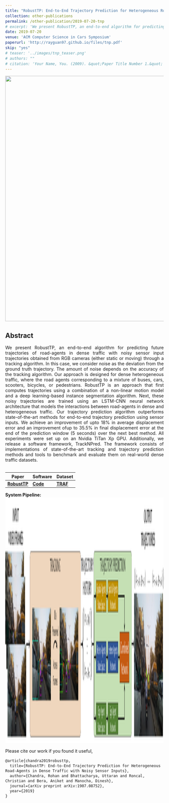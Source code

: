 ```yaml
---
title: "RobustTP: End-to-End Trajectory Prediction for Heterogeneous Road-Agents in Dense Traffic with Noisy Sensor Inputs"
collection: other-publications
permalink: /other-publication/2019-07-20-tnp
# excerpt: 'We present RobustTP, an end-to-end algorithm for predicting future trajectories of road-agents in dense traffic with noisy sensorinput trajectories obtained from RGB cameras (either static or moving) through a tracking algorithm. In this case, we consider noise as the deviation from the ground truth trajectory. RobustTP is an approach that first computes trajectories using a combination of a non-linear motion model and a deep learning-based instance segmentation algorithm. Additionally, we release a software framework, TrackNPred. The framework consists of implementations of state-of-the-art tracking and trajectory prediction methods and tools to benchmark and evaluate them on real-world dense traffic datasets.'
date: 2019-07-20
venue: 'ACM Computer Science in Cars Symposium'
paperurl: 'http://rayguan97.github.io/files/tnp.pdf'
skip: "yes"
# teaser: '../images/tnp_teaser.png'
# authors: ""
# citation: 'Your Name, You. (2009). &quot;Paper Title Number 1.&quot; <i>Journal 1</i>. 1(1).'
---
```


<p style="text-align:center;">
<img src="../images/tnp_teaser.png" width="1024" height="780">
</p>

## Abstract

<div style="text-align: justify"> We present RobustTP, an end-to-end algorithm for predicting future trajectories of road-agents in dense traffic with noisy sensor input trajectories obtained from RGB cameras (either static or moving) through a tracking algorithm. In this case, we consider noise as the deviation from the ground truth trajectory. The amount of noise depends on the accuracy of the tracking algorithm. Our approach is designed for dense heterogeneous traffic, where the road agents corresponding to a mixture of buses, cars, scooters, bicycles, or pedestrians. RobustTP is an approach that first computes trajectories using a combination of a non-linear motion model and a deep learning-based instance segmentation algorithm. Next, these noisy trajectories are trained using an LSTM-CNN neural network architecture that models the interactions between road-agents in dense and heterogeneous traffic. Our trajectory prediction algorithm outperforms state-of-the-art methods for end-to-end trajectory prediction using sensor inputs. We achieve an improvement of upto 18% in average displacement error and an improvement ofup to 35.5% in final displacement error at the end of the prediction window (5 seconds) over the next best method. All experiments were set up on an Nvidia TiTan Xp GPU. Additionally, we release a software framework, TrackNPred. The framework consists of implementations of state-of-the-art tracking and trajectory prediction methods and tools to benchmark and evaluate them on real-world dense traffic datasets.</div>
<br>


|Paper|Software| Dataset|
|---|---|---|
|[**RobustTP**](http://rayguan97.github.io/files/tnp.pdf)| [**Code**](https://github.com/rohanchandra30/TrackNPred)|    [**TRAF**](https://drive.google.com/drive/folders/1zKaeboslkqoLdTJbRMyQ0Y9JL3007LRr?usp=sharing) |

<div style="text-align: justify"> <b>System Pipeline: </b></div>
<img src="../images/tnp_pipeline.png" width="1024" height="780">

<br>

Please cite our work if you found it useful,

```
@article{chandra2019robusttp,
  title={RobustTP: End-to-End Trajectory Prediction for Heterogeneous
Road-Agents in Dense Traffic with Noisy Sensor Inputs},
  author={Chandra, Rohan and Bhattacharya, Uttaran and Roncal, Christian and Bera, Aniket and Manocha, Dinesh},
  journal={arXiv preprint arXiv:1907.08752},
  year={2019}
}
```
